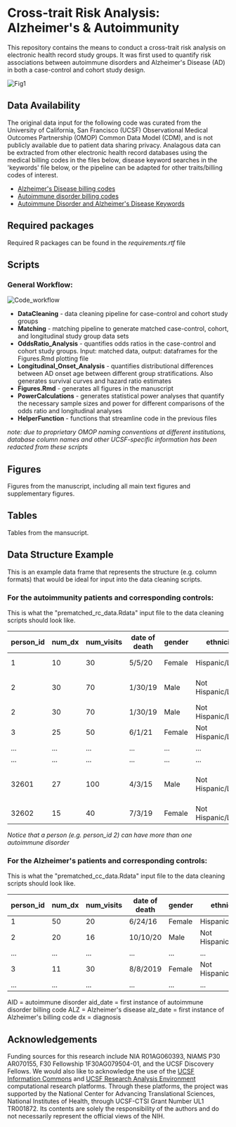 # Cross-trait Risk Analysis: Alzheimer's & Autoimmunity
This repository contains the means to conduct a cross-trait risk analysis on electronic health record study groups. It was first used to quantify risk associations between autoimmune disorders and Alzheimer's Disease (AD) in both a case-control and cohort study design.


![Fig1](https://github.com/gramey02/AD_AID_Project/assets/94878687/ec43c2f0-989e-4d4d-8112-eae558b406b6)



## Data Availability
The original data input for the following code was curated from the 
University of California, San Francisco (UCSF) Observational Medical 
Outcomes Partnership (OMOP) Common Data Model (CDM), and is not publicly 
available due to patient data sharing privacy. Analagous data can be 
extracted from other electronic health record databases using the medical 
billing codes in the files below, disease keyword searches in the 
'keywords' file below, or 
the pipeline can be adapted for other traits/billing codes of interest.

* [Alzheimer's Disease billing codes](https://docs.google.com/spreadsheets/d/1bzQN4iUvpV92Ke8re1JsipjxPmY9MTlKL0ZoBdUmBPg/edit#gid=0)
* [Autoimmune disorder billing codes](https://docs.google.com/spreadsheets/d/1d-O7TLsyBrxEE4MqsEuf6322mG9UcLf68ndhuOm6mu4/edit#gid=0)
* [Autoimmune Disorder and Alzheimer's Disease
Keywords](https://docs.google.com/spreadsheets/d/1ImZNCqbBNpE3UKrMWOxgX_v3An8_SYkZOIEB8gsSo5Y/edit?usp=sharing)

## Required packages
Required R packages can be found in the _requirements.rtf_ file

## Scripts
### General Workflow:
![Code_workflow](https://github.com/gramey02/AD_AID_Project/assets/94878687/37bdb612-27b5-4a58-b741-9dea309c5688)


* __DataCleaning__ - data cleaning pipeline for case-control and cohort study groups
* __Matching__ - matching pipeline to generate matched case-control, cohort, and longitudinal study group data sets
* __OddsRatio_Analysis__ - quantifies odds ratios in the case-control and cohort study groups. Input: matched data, output: dataframes for the Figures.Rmd plotting file
* __Longitudinal_Onset_Analysis__ - quantifies distributional differences between AD onset age between different group stratifications. Also generates survival curves and hazard ratio estimates
* __Figures.Rmd__ - generates all figures in the manuscript
* __PowerCalculations__ - generates statistical power analyses that quantify the necessary sample sizes and power for different comparisons of the odds ratio and longitudinal analyses
* __HelperFunction__ - functions that streamline code in the previous files

_note: due to proprietary OMOP naming conventions at different institutions, database column names and other UCSF-specific information has been redacted from these scripts_

## Figures
Figures from the manuscript, including all main text figures and 
supplementary figures.

## Tables
Tables from the mansucript.

## Data Structure Example
This is an example data frame that represents the structure (e.g. column 
formats) that would be ideal for input into the data cleaning scripts.

### For the autoimmunity patients and corresponding controls:
This is what the "prematched_rc_data.Rdata" input file to the data cleaning scripts should look like.

| person_id     | num_dx        | num_visits | date of death | gender | ethnicity             | race                                       | birth_year | aid  | aid_date | first_visit | last_visit | AID name                    |
|---------------|---------------|------------|---------------|--------|-----------------------|--------------------------------------------|------------|------|----------|-------------|------------|-----------------------------|
| 1             | 10            | 30         | 5/5/20        | Female | Hispanic/Latino       | Other                                      | 1940       | 1    | 1/15/55  | 1/1/10      | 7/6/18     | Type 1 Diabetes             |
| 2             | 30            | 70         | 1/30/19       | Male   | Not Hispanic/Latino   | White                                      | 1955       | 1    | 3/1/00   | 1/1/99      | 8/2/15     | Inflammatory Bowel Disease  |
| 2             | 30            | 70         | 1/30/19       | Male   | Not Hispanic/Latino   | White                                      | 1955       | 1    | 9/15/10  | 1/1/99      | 8/2/15     | Rheumatoid Arthritis        |
| 3             | 25            | 50         | 6/1/21        | Female | Not Hispanic/Latino   | Black/African American                     | 1959       | 1    | 2/1/12   | 3/4/10      | 5/6/20     | Vitiligo                    |
| ...           | ...           | ...        | ...           | ...    | ...                   | ...                                        | ...        | ...  | ...      | ...         | ...        | ...                         |
| ...           | ...           | ...        | ...           | ...    | ...                   | ...                                        | ...        | ...  | ...      | ...         | ...        | ...                         |
| 32601         | 27            | 100        | 4/3/15        | Male   | Not Hispanic/Latino   | Native Hawaiian or Other Pacific Islander  | 1935       | 0    | NA       | 5/12/04     | 6/7/14     | NA                          |
| 32602         | 15            | 40         | 7/3/19        | Female | Not Hispanic/Latino   | Unknown                                    | 1951       | 0    | NA       | 6/20/00     | 7/30/12    | NA                          |

_Notice that a person (e.g. person_id 2) can have more than one autoimmune disorder_

### For the Alzheimer's patients and corresponding controls:
This is what the "prematched_cc_data.Rdata" input file to the data cleaning scripts should look like.

| person_id     | num_dx        | num_visits | date of death | gender | ethnicity             | race                                       | birth_year | alz  | alz_date | first_visit | last_visit |
|---------------|---------------|------------|---------------|--------|-----------------------|--------------------------------------------|------------|------|----------|-------------|------------|
| 1             | 50            | 20         | 6/24/16       | Female | Hispanic/Latino       | Other                                      | 1934       | 1    | 5/3/04   | 12/4/00     | 8/29/10    |
| 2             | 20            | 16         | 10/10/20      | Male   | Not Hispanic/Latino   | Asian                                      | 1945       | 1    | 9/21/00  | 11/26/99    | 3/7/06     |
| ...           | ...           | ...        | ...           | ...    | ...                   | ...                                        | ...        | ...  | ...      | ...         | ...        |
| 3             | 11            | 30         | 8/8/2019      | Female | Not Hispanic/Latino   | White                                      | 1949       | 0    | 10/1/15  | 1/15/10     | 2/2/17     |
| ...           | ...           | ...        | ...           | ...    | ...                   | ...                                        | ...        | ...  | ...      | ...         | ...        |

AID = autoimmune disorder
aid_date = first instance of autoimmune disorder billing code
ALZ = Alzheimer's disease
alz_date = first instance of Alzheimer's billing code
dx = diagnosis


## Acknowledgements
Funding sources for this research include NIA R01AG060393, NIAMS P30 AR070155, F30 Fellowship 1F30AG079504-01, and the UCSF Discovery Fellows. We would also like to acknowledge the use of the [UCSF Information Commons](https://informationcommons.ucsf.edu/) and [UCSF Research Analysis Environment](https://it.ucsf.edu/service/rae) computational research platforms. Through these platforms, the project was supported by the National Center for Advancing Translational Sciences, National Institutes of Health, through UCSF-CTSI Grant Number UL1 TR001872. Its contents are solely the responsibility of the authors and do not necessarily represent the official views of the NIH.
